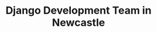 ---
title: Django Development Team in Newcastle
permalink: /landings/locations/newcastle/developer/django
technology: Django
location: Newcastle
---